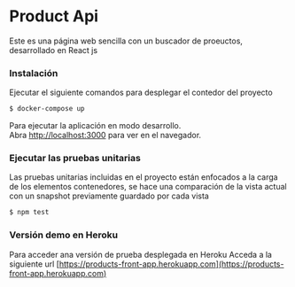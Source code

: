 # Product Api

Este es una página web sencilla con un buscador de proeuctos, desarrollado en React js

### Instalación

Ejecutar el siguiente comandos para desplegar el contedor del proyecto
```sh
$ docker-compose up
```
Para ejecutar la aplicación en modo desarrollo.<br />
Abra [http://localhost:3000](http://localhost:3000) para ver en el navegador.


### Ejecutar las pruebas unitarias

Las pruebas unitarias incluidas en el proyecto están enfocados a la carga de los elementos contenedores,
se hace una comparación de la vista actual con un snapshot previamente guardado por cada vista
```sh
$ npm test
```


### Versión demo en Heroku
Para acceder ana versión de prueba desplegada en Heroku
Acceda a la siguiente url [https://products-front-app.herokuapp.com](https://products-front-app.herokuapp.com)